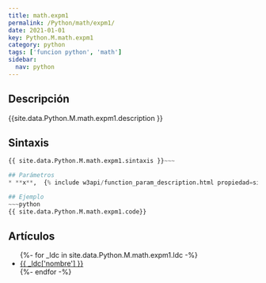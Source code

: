 ```yaml
---
title: math.expm1
permalink: /Python/math/expm1/
date: 2021-01-01
key: Python.M.math.expm1
category: python
tags: ['funcion python', 'math']
sidebar: 
  nav: python
---
```


## Descripción
{{site.data.Python.M.math.expm1.description }}

## Sintaxis
~~~python
{{ site.data.Python.M.math.expm1.sintaxis }}~~~

## Parámetros
* **x**,  {% include w3api/function_param_description.html propiedad=site.data.Python.M.math.expm1 valor="x" %}

## Ejemplo
~~~python
{{ site.data.Python.M.math.expm1.code}}
~~~

## Artículos
<ul>
{%- for _ldc in site.data.Python.M.math.expm1.ldc -%}
   <li>
       <a href="{{_ldc['url'] }}">{{ _ldc['nombre'] }}</a>
   </li>
{%- endfor -%}
</ul>
